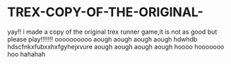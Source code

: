 # TREX-COPY-OF-THE-ORIGINAL-
yay!! i made a copy of the original trex runner game,it is not as good but please play!!!!!!!
oooooooooo aough aough aough aough hdwhdb hdscfnkxfubxxhxfgyhejxvure aough aough aough aough hoooo hooooooo hoo hahahah 
